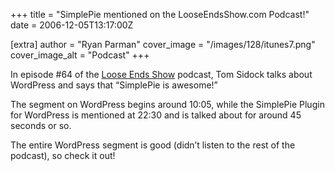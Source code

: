+++
title = "SimplePie mentioned on the LooseEndsShow.com Podcast!"
date = 2006-12-05T13:17:00Z

[extra]
author = "Ryan Parman"
cover_image = "/images/128/itunes7.png"
cover_image_alt = "Podcast"
+++

In episode \#64 of the [Loose Ends Show](http://looseendsshow.com/index.php?post_id=157843) podcast, Tom Sidock talks about WordPress and says that “SimplePie is awesome!”

The segment on WordPress begins around 10:05, while the SimplePie Plugin for WordPress is mentioned at 22:30 and is talked about for around 45 seconds or so.

The entire WordPress segment is good (didn’t listen to the rest of the podcast), so check it out!
